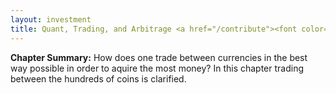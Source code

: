 ```yaml
---
layout: investment
title: Quant, Trading, and Arbitrage <a href="/contribute"><font color="grey" size="4">(Soliciting Contributions)</font></a>
---
```


<b>Chapter Summary:</b> How does one trade between currencies in the best way possible in order to aquire the most money? In this chapter trading between the hundreds of coins is clarified.